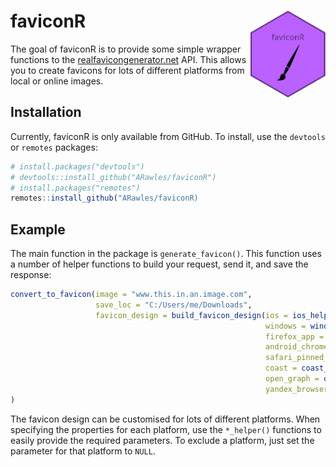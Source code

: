 
<!-- README.md is generated from README.Rmd. Please edit that file -->

# faviconR <a href='http://faviconr.arawles.co.uk'><img src='man/figures/logo.png' align="right" height="139" /></a>

<!-- badges: start -->

<!-- badges: end -->

The goal of faviconR is to provide some simple wrapper functions to the
[realfavicongenerator.net](https://www.realfavicongenerator.net) API.
This allows you to create favicons for lots of different platforms from
local or online images.

## Installation

Currently, faviconR is only available from GitHub. To install, use the
`devtools` or `remotes` packages:

``` r
# install.packages("devtools")
# devtools::install_github("ARawles/faviconR")
# install.packages("remotes")
remotes::install_github("ARawles/faviconR)
```

## Example

The main function in the package is `generate_favicon()`. This function
uses a number of helper functions to build your request, send it, and
save the response:

``` r
convert_to_favicon(image = "www.this.in.an.image.com",
                   save_loc = "C:/Users/me/Downloads",
                   favicon_design = build_favicon_design(ios = ios_helper(),
                                                         windows = windows_helper(),
                                                         firefox_app = firefox_app_helper(),
                                                         android_chrome = android_chrome_helper(),
                                                         safari_pinned_tab = safari_pinned_tab_helper(),
                                                         coast = coast_helper(),
                                                         open_graph = open_graph_helper(),
                                                         yandex_browser = yandex_browser_helper())
)
```

The favicon design can be customised for lots of different platforms.
When specifying the properties for each platform, use the `*_helper()`
functions to easily provide the required parameters. To exclude a
platform, just set the parameter for that platform to `NULL`.
